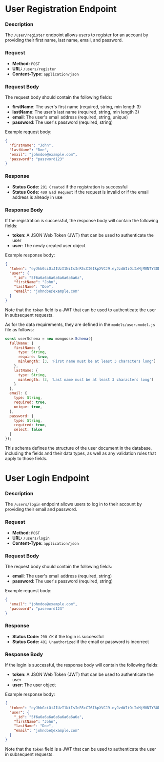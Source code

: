 **User Registration Endpoint**
==========================

### Description

The `/user/register` endpoint allows users to register for an account by providing their first name, last name, email, and password.

### Request

* **Method:** `POST`
* **URL:** `/users/register`
* **Content-Type:** `application/json`

### Request Body

The request body should contain the following fields:

* **firstName**: The user's first name (required, string, min length 3)
* **lastName**: The user's last name (required, string, min length 3)
* **email**: The user's email address (required, string, unique)
* **password**: The user's password (required, string)

Example request body:
```json
{
  "firstName": "John",
  "lastName": "Doe",
  "email": "johndoe@example.com",
  "password": "password123"
}
```
### Response

* **Status Code:** `201 Created` if the registration is successful
* **Status Code:** `400 Bad Request` if the request is invalid or if the email address is already in use

### Response Body

If the registration is successful, the response body will contain the following fields:

* **token**: A JSON Web Token (JWT) that can be used to authenticate the user
* **user**: The newly created user object

Example response body:
```json
{
  "token": "eyJhbGciOiJIUzI1NiIsInR5cCI6IkpXVCJ9.eyJzdWIiOiIxMjM0NTY3ODkwIiwibmFtZSI6IkpvaGFuIEdghjfgfkjhfcyujhgmNvbSIsImlhdCI6MTUxNjIzOTAyMn0.YIE6r1gQ1OZzQxQ6hjkgLg",
  "user": {
    "_id": "5f6a6a6a6a6a6a6a6a6a6a",
    "firstName": "John",
    "lastName": "Doe",
    "email": "johndoe@example.com"
  }
}
```
Note that the `token` field is a JWT that can be used to authenticate the user in subsequent requests.

As for the data requirements, they are defined in the `models/user.model.js` file as follows:
```javascript
const userSchema = new mongoose.Schema({
  fullName: {
    firstName: {
      type: String,
      require: true,
      minlength: [3, 'First name must be at least 3 characters long']
    },
    lastName: {
      type: String,
      minlength: [3, 'Last name must be at least 3 characters long']
    }
  },
  email: {
    type: String,
    required: true,
    unique: true,
  },
  password: {
    type: String,
    required: true,
    select: false
  }
});
```
This schema defines the structure of the user document in the database, including the fields and their data types, as well as any validation rules that apply to those fields.


**User Login Endpoint**
==========================

### Description

The `/users/login` endpoint allows users to log in to their account by providing their email and password.

### Request

* **Method:** `POST`
* **URL:** `/users/login`
* **Content-Type:** `application/json`

### Request Body

The request body should contain the following fields:

* **email**: The user's email address (required, string)
* **password**: The user's password (required, string)

Example request body:
```json
{
  "email": "johndoe@example.com",
  "password": "password123"
}
```
### Response

* **Status Code:** `200 OK` if the login is successful
* **Status Code:** `401 Unauthorized` if the email or password is incorrect

### Response Body

If the login is successful, the response body will contain the following fields:

* **token**: A JSON Web Token (JWT) that can be used to authenticate the user
* **user**: The user object

Example response body:
```json
{
  "token": "eyJhbGciOiJIUzI1NiIsInR5cCI6IkpXVCJ9.eyJzdWIiOiIxMjM0NTY3ODkwIiwibmFtchvjhvjlvjkvhgfbvmngfvlLmNvbSIsImlhdCI6MTUxNjIzOTAyMn0.YIE6r1gQ1OZzQxQ6hjkgLg",
  "user": {
    "_id": "5f6a6a6a6a6a6a6a6a6a6a",
    "firstName": "John",
    "lastName": "Doe",
    "email": "johndoe@example.com"
  }
}
```
Note that the `token` field is a JWT that can be used to authenticate the user in subsequent requests.
